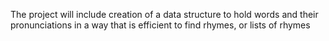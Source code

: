 The project will include creation of a data structure to hold words and their pronunciations in a way that is efficient to find rhymes, or lists of rhymes